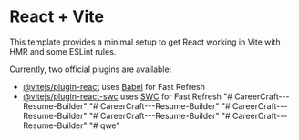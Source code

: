 # React + Vite

This template provides a minimal setup to get React working in Vite with HMR and some ESLint rules.

Currently, two official plugins are available:

- [@vitejs/plugin-react](https://github.com/vitejs/vite-plugin-react/blob/main/packages/plugin-react/README.md) uses [Babel](https://babeljs.io/) for Fast Refresh
- [@vitejs/plugin-react-swc](https://github.com/vitejs/vite-plugin-react-swc) uses [SWC](https://swc.rs/) for Fast Refresh
"# CareerCraft---Resume-Builder" 
"# CareerCraft---Resume-Builder" 
"# CareerCraft---Resume-Builder" 
"# CareerCraft---Resume-Builder" 
"# CareerCraft---Resume-Builder" 
"# qwe" 
